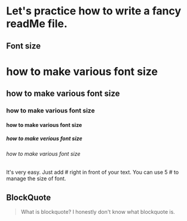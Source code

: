 Let's practice how to write a fancy readMe file.
================================================



Font size
---------
# how to make various font size
## how to make various font size
### how to make various font size
#### how to make various font size
##### how to make verious font size
###### how to make various font size

It's very easy. Just add # right in front of your text. You can use 5 # to manage the size of font. 


BlockQuote 
----------
> What is blockquote? 
> I honestly don't know what blockquote is. 
